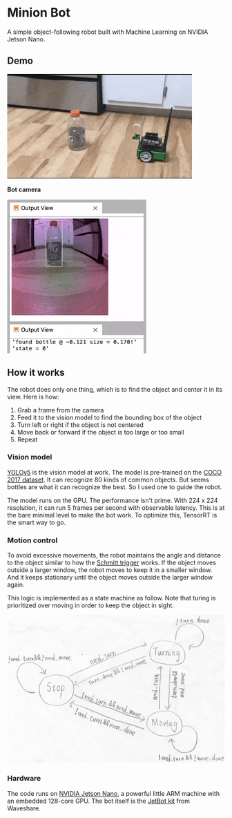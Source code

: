 # Minion Bot

A simple object-following robot built with Machine Learning on NVIDIA Jetson Nano.

## Demo

![Demo](images/demo.gif)

**Bot camera**

![Bot View](images/bot_view.gif)

## How it works

The robot does only one thing, which is to find the object and center it in its view. Here is how:

1. Grab a frame from the camera
1. Feed it to the vision model to find the bounding box of the object
1. Turn left or right if the object is not centered
1. Move back or forward if the object is too large or too small
1. Repeat

### Vision model

[YOLOv5](https://github.com/ultralytics/yolov5) is the vision model at work. The model is pre-trained on the [COCO 2017 dataset](https://cocodataset.org). It can recognize 80 kinds of common objects. But seems bottles are what it can recognize the best. So I used one to guide the robot.

The model runs on the GPU. The performance isn't prime. With 224 x 224 resolution, it can run 5 frames per second with observable latency. This is at the bare minimal level to make the bot work. To optimize this, TensorRT is the smart way to go.

### Motion control

To avoid excessive movements, the robot maintains the angle and distance to the object similar to how the [Schmitt trigger](https://en.wikipedia.org/wiki/Schmitt_trigger) works. If the object moves outside a larger window, the robot moves to keep it in a smaller window. And it keeps stationary until the object moves outside the larger window again.

This logic is implemented as a state machine as follow. Note that turing is prioritized over moving in order to keep the object in sight.

![Motion control state machine](images/state_machine.jpg)

### Hardware

The code runs on [NVIDIA Jetson Nano](https://developer.nvidia.com/embedded/jetson-nano-developer-kit), a powerful little ARM machine with an embedded 128-core GPU. The bot itself is the [JetBot kit](https://www.waveshare.com/product/ai/robots/mobile-robots/jetbot-ai-kit-acce.htm) from Waveshare.
